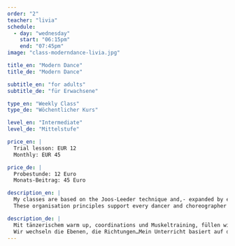 ```yaml
---
order: "2"
teacher: "livia"
schedule:
  - day: "wednesday"
    start: "06:15pm"
    end: "07:45pm"
image: "class-moderndance-livia.jpg"

title_en: "Modern Dance"
title_de: "Modern Dance"

subtitle_en: "for adults"
subtitle_de: "für Erwachsene"

type_en: "Weekly Class"
type_de: "Wöchentlicher Kurs"

level_en: "Intermediate"
level_de: "Mittelstufe"

price_en: |
  Trial lesson: EUR 12  
  Monthly: EUR 45  

price_de: |
  Probestunde: 12 Euro  
  Monats-Beitrag: 45 Euro  

description_en: |
  My classes are based on the Joos-Leeder technique and,- expanded by elements from Release-, Limon- and Alexander Technique, aim at a comprehensive training of alignment, flow, joints, muscles and musicality. 
  These organisation principles support every dancer and choreographer to find his individual access to dance and creation.

description_de: |
  Mit tänzerischem warm up, coordinations und Muskeltraining, füllen wir den Raum mit Bewegung, Musikalität und Dynamik. 
  Wir wechseln die Ebenen, die Richtungen…Mein Unterricht basiert auf der Joos-Leeder-Technik und, – erweitert durch Elemente aus der Release-, Limon- und Alexander-Technik, zielt auf ein umfassendes Training von Ausrichtung, Fluss, Gelenken, Muskeln und Musikalität und unterstützt jeden Tänzer darin, mit Hilfe dieser Organisationsprinzipien seinen individuellen Zugang zu Tanz und Kreativität zu finden.
---
```

